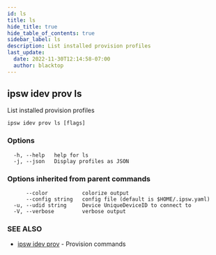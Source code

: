 ```yaml
---
id: ls
title: ls
hide_title: true
hide_table_of_contents: true
sidebar_label: ls
description: List installed provision profiles
last_update:
  date: 2022-11-30T12:14:58-07:00
  author: blacktop
---
```

## ipsw idev prov ls

List installed provision profiles

```
ipsw idev prov ls [flags]
```

### Options

```
  -h, --help   help for ls
  -j, --json   Display profiles as JSON
```

### Options inherited from parent commands

```
      --color           colorize output
      --config string   config file (default is $HOME/.ipsw.yaml)
  -u, --udid string     Device UniqueDeviceID to connect to
  -V, --verbose         verbose output
```

### SEE ALSO

* [ipsw idev prov](/docs/cli/ipsw/idev/prov)	 - Provision commands


